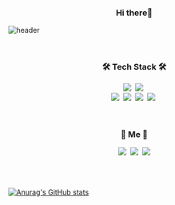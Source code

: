 <h3 align="center"> Hi there👋</h3>

![header](https://capsule-render.vercel.app/api?type=soft&color=auto&height=150&section=header&text=MyeongHyeonSeo&fontSize=70&animation=twinkling)

<br>

<h3 align="center">🛠 Tech Stack 🛠</h3>

<!-- <p align="center"> Techs that I've used at least once </p> -->

<p align="center">
  <img src="https://img.shields.io/badge/Java-007396?style=flat-square&logo=Java&logoColor=white"/></a>&nbsp 
  <img src="https://img.shields.io/badge/Python-3766AB?style=flat-square&logo=Python&logoColor=white"/></a>&nbsp 
  <br>
  <img src="https://img.shields.io/badge/SpringBoot-6DB33F?style=flat-square&logo=Spring&logoColor=white"/></a>&nbsp 
  <img src="https://img.shields.io/badge/Django-092E20?style=flat-square&logo=Django&logoColor=white"/></a>&nbsp 
  <img src="https://img.shields.io/badge/Mysql-E6B91E?style=flat-square&logo=MySql&logoColor=white"/></a>&nbsp
  <img src="https://img.shields.io/badge/MariaDB-E6B48E?style=flat-square&logo=MariaDB&logoColor=white"/></a>&nbsp 
</p>

<br>

<h3 align="center"> 🧸 Me 🧸 </h3>
<p align="center">
  <a href="https://velog.io/@sa46lll"><img src="https://img.shields.io/badge/Tech%20Blog-11B48A?style=flat-square&logo=Vimeo&logoColor=white&link=https://velog.io/@sa46lll"/></a>&nbsp
  <a href="https://www.instagram.com/sa46lll12/"><img src="https://img.shields.io/badge/Instagram-E4405F?style=flat-square&logo=Instagram&logoColor=white&link=https://www.instagram.com/sa46lll12/"/></a>&nbsp
  <a href="mailto:981225smh@gmail.com"><img src="https://img.shields.io/badge/Gmail-d14836?style=flat-square&logo=Gmail&logoColor=white&link=981225smh@gmail.com"/></a>
</p>
<br>

<!-- <p align="center">
  <a href="https://hits.seeyoufarm.com"><img src="https://hits.seeyoufarm.com/api/count/incr/badge.svg?url=https%3A%2F%2Fgithub.com%2Fsa46lll%2Fhit-counter&count_bg=%236E6DFF&title_bg=%23656565&icon=&icon_color=%23E7E7E7&title=hits&edge_flat=false"/></a>
</p> -->

<br>

[![Anurag's GitHub stats](https://github-readme-stats.vercel.app/api?username=sa46lll&show_icons=true&theme=radical&show_icons=true)](https://github.com/anuraghazra/github-readme-stats)
<!-- [![Top Langs](https://github-readme-stats.vercel.app/api/top-langs/?username=sa46lll&layout=compact)](https://github.com/anuraghazra/github-readme-stats) -->

  
<!--
**sa46lll/sa46lll** is a ✨ _special_ ✨ repository because its `README.md` (this file) appears on your GitHub profile.

Here are some ideas to get you started:

- 🔭 I’m currently working on ...
- 🌱 I’m currently learning ...
- 👯 I’m looking to collaborate on ...
- 🤔 I’m looking for help with ...
- 💬 Ask me about ...
- 📫 How to reach me: ...
- 😄 Pronouns: ...
- ⚡ Fun fact: ...
-->

